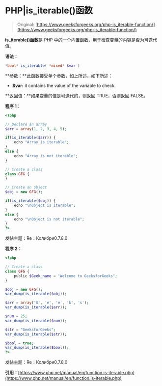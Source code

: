 # PHP|is_iterable()函数

> Original: [https://www.geeksforgeeks.org/php-is_iterable-function/](https://www.geeksforgeeks.org/php-is_iterable-function/)

**is_iterable()函数**是 PHP 中的一个内置函数，用于检查变量的内容是否为可迭代值。

**语法：**

```php
*bool* is_iterable( *mixed* $var )
```

**参数：**此函数接受单个参数，如上所述，如下所述：

*   **$var:** it contains the value of the variable to check.

**返回值：**如果变量的值是可迭代的，则返回 TRUE，否则返回 FALSE。

**程序 1：**

```php
<?php

// Declare an array
$arr = array(1, 2, 3, 4, 5);

if(is_iterable($arr)) {
    echo "Array is iterable";
}
else {
    echo "Array is not iterable";
}

// Create a class
class GFG {
}

// Create an object
$obj = new GFG();

if(is_iterable($obj)) {
    echo "\nObject is iterable";
}
else {
    echo "\nObject is not iterable";
}
?>
```

发帖主题：Re：Колибри0.7.8.0

**程序 2：**

```php
<?php

// Create a class
class GFG {
    public $Geek_name = "Welcome to GeeksforGeeks"; 
}

$obj = new GFG();
var_dump(is_iterable($obj));

$arr = array('G', 'e', 'e', 'k', 's');
var_dump(is_iterable($arr));

$num = 25;
var_dump(is_iterable($num));

$str = "GeeksforGeeks";
var_dump(is_iterable($str));

$bool = true;
var_dump(is_iterable($bool));
?>
```

发帖主题：Re：Колибри0.7.8.0

**引用：**[https://www.php.net/manual/en/function.is-iterable.php](https://www.php.net/manual/en/function.is-iterable.php)